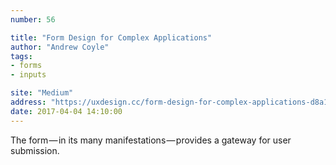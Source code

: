 ```yaml
---
number: 56

title: "Form Design for Complex Applications"
author: "Andrew Coyle"
tags:
- forms
- inputs

site: "Medium"
address: "https://uxdesign.cc/form-design-for-complex-applications-d8a1d025eba6"
date: 2017-04-04 14:10:00
---
```


The form — in its many manifestations — provides a gateway for user submission.

